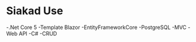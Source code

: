 # Siakad Use
-.Net Core 5
-Template Blazor
-EntityFrameworkCore
-PostgreSQL
-MVC
-Web API
-C#
-CRUD
